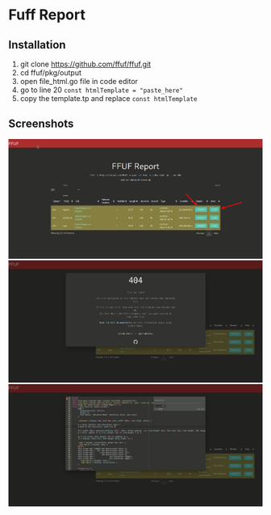 # Fuff Report

## Installation
1. git clone https://github.com/ffuf/ffuf.git
2. cd ffuf/pkg/output
3. open file_html.go file in code editor
4. go to line 20 ```const htmlTemplate = "paste_here"```
5. copy the template.tp and replace ```const htmlTemplate```



## Screenshots

![alt text](https://raw.githubusercontent.com/d0rksh/ffuf_report/main/ffuf_1.png)
![alt text](https://raw.githubusercontent.com/d0rksh/ffuf_report/main/ffuf_2.png)
![alt text](https://raw.githubusercontent.com/d0rksh/ffuf_report/main/fuff_3.png)

